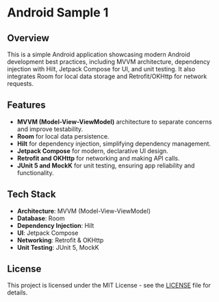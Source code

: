 # Android Sample 1

## Overview
This is a simple Android application showcasing modern Android development best practices, including MVVM architecture, dependency injection with Hilt, Jetpack Compose for UI, and unit testing. It also integrates Room for local data storage and Retrofit/OKHttp for network requests.

## Features
- **MVVM (Model-View-ViewModel)** architecture to separate concerns and improve testability.
- **Room** for local data persistence.
- **Hilt** for dependency injection, simplifying dependency management.
- **Jetpack Compose** for modern, declarative UI design.
- **Retrofit and OKHttp** for networking and making API calls.
- **JUnit 5 and MockK** for unit testing, ensuring app reliability and functionality.

## Tech Stack

- **Architecture**: MVVM (Model-View-ViewModel)
- **Database**: Room
- **Dependency Injection**: Hilt
- **UI**: Jetpack Compose
- **Networking**: Retrofit & OKHttp
- **Unit Testing**: JUnit 5, MockK

## License

This project is licensed under the MIT License - see the [LICENSE](LICENSE) file for details.
